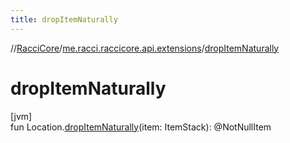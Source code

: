 ```yaml
---
title: dropItemNaturally
---
```

//[RacciCore](../../index.html)/[me.racci.raccicore.api.extensions](index.html)/[dropItemNaturally](drop-item-naturally.html)



# dropItemNaturally



[jvm]\
fun Location.[dropItemNaturally](drop-item-naturally.html)(item: ItemStack): @NotNullItem




